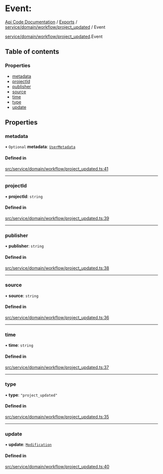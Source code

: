 # Event: 
 
[Api Code Documentation](../README.md) / [Exports](../modules.md) / [service/domain/workflow/project\_updated](../modules/service_domain_workflow_project_updated.md) / Event

[service/domain/workflow/project\_updated](../modules/service_domain_workflow_project_updated.md).Event

## Table of contents

### Properties

- [metadata](service_domain_workflow_project_updated.Event.md#metadata)
- [projectId](service_domain_workflow_project_updated.Event.md#projectid)
- [publisher](service_domain_workflow_project_updated.Event.md#publisher)
- [source](service_domain_workflow_project_updated.Event.md#source)
- [time](service_domain_workflow_project_updated.Event.md#time)
- [type](service_domain_workflow_project_updated.Event.md#type)
- [update](service_domain_workflow_project_updated.Event.md#update)

## Properties

### metadata

• `Optional` **metadata**: [`UserMetadata`](../modules/service_domain_metadata.md#usermetadata)

#### Defined in

[src/service/domain/workflow/project_updated.ts:41](https://github.com/openkfw/TruBudget/blob/1602d8b/api/src/service/domain/workflow/project_updated.ts#L41)

___

### projectId

• **projectId**: `string`

#### Defined in

[src/service/domain/workflow/project_updated.ts:39](https://github.com/openkfw/TruBudget/blob/1602d8b/api/src/service/domain/workflow/project_updated.ts#L39)

___

### publisher

• **publisher**: `string`

#### Defined in

[src/service/domain/workflow/project_updated.ts:38](https://github.com/openkfw/TruBudget/blob/1602d8b/api/src/service/domain/workflow/project_updated.ts#L38)

___

### source

• **source**: `string`

#### Defined in

[src/service/domain/workflow/project_updated.ts:36](https://github.com/openkfw/TruBudget/blob/1602d8b/api/src/service/domain/workflow/project_updated.ts#L36)

___

### time

• **time**: `string`

#### Defined in

[src/service/domain/workflow/project_updated.ts:37](https://github.com/openkfw/TruBudget/blob/1602d8b/api/src/service/domain/workflow/project_updated.ts#L37)

___

### type

• **type**: ``"project_updated"``

#### Defined in

[src/service/domain/workflow/project_updated.ts:35](https://github.com/openkfw/TruBudget/blob/1602d8b/api/src/service/domain/workflow/project_updated.ts#L35)

___

### update

• **update**: [`Modification`](service_domain_workflow_project_updated.Modification.md)

#### Defined in

[src/service/domain/workflow/project_updated.ts:40](https://github.com/openkfw/TruBudget/blob/1602d8b/api/src/service/domain/workflow/project_updated.ts#L40)

